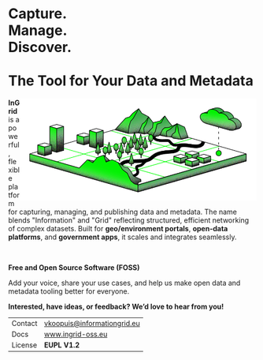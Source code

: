 # Capture. <br>Manage. <br>Discover. <br><br>The Tool for Your Data and Metadata

<img src="/ingrid-plattform.png" alt="InformationGrid illustration" width="480" align="right">

**InGrid** is a powerful, flexible platform for capturing, managing, and publishing data and metadata. The name blends "Information" and "Grid" reflecting structured, efficient networking of complex datasets. Built for **geo/environment portals**, **open-data platforms**, and **government apps**, it scales and integrates seamlessly.

<br>

**Free and Open Source Software (FOSS)**

Add your voice, share your use cases, and help us make open data and metadata tooling better for everyone.

**Interested, have ideas, or feedback? We’d love to hear from you!**

<table>
  <tr>
    <td>Contact</td>
    <td><a href="mailto:vkoopuis@informationgrid.eu">vkoopuis@informationgrid.eu</a></td>
  </tr>
  <tr>
    <td>Docs</td>
    <td><a href="https://www.ingrid-oss.eu/">www.ingrid-oss.eu</a></td>
  </tr>
  <tr>
    <td>License</td>
    <td><b>EUPL V1.2</b></td>
  </tr>
</table>
